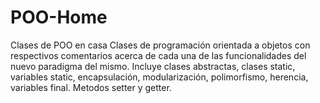 # POO-Home
Clases de POO en casa
Clases de programación orientada a objetos con respectivos comentarios acerca de cada una de las funcionalidades del nuevo paradigma del mismo.
Incluye clases abstractas, clases static, variables static, encapsulación, modularización, polimorfismo, herencia, variables final.
Metodos setter y getter.
